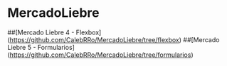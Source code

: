 # MercadoLiebre

##[Mercado Liebre 4 - Flexbox] (https://github.com/CalebRRo/MercadoLiebre/tree/flexbox)
##[Mercado Liebre 5 - Formularios] (https://github.com/CalebRRo/MercadoLiebre/tree/formularios)
